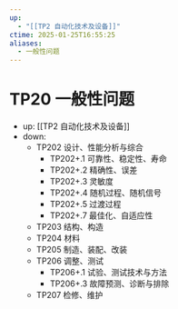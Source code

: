 ```yaml
---
up:
  - "[[TP2 自动化技术及设备]]"
ctime: 2025-01-25T16:55:25
aliases:
  - 一般性问题
---
```


# TP20 一般性问题

- up: [[TP2 自动化技术及设备]]
- down:	
	- TP202 设计、性能分析与综合
		- TP202+.1 可靠性、稳定性、寿命
		- TP202+.2 精确性、误差
		- TP202+.3 灵敏度
		- TP202+.4 随机过程、随机信号
		- TP202+.5 过渡过程
		- TP202+.7 最佳化、自适应性
	- TP203 结构、构造
	- TP204 材料
	- TP205 制造、装配、改装
	- TP206 调整、测试
		- TP206+.1 试验、测试技术与方法
		- TP206+.3 故障预测、诊断与排除
	- TP207 检修、维护
	
